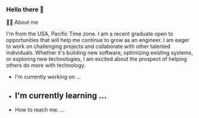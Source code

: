 ### Hello there 👋

 👨‍🦲 About me 
<P>
  I'm from the USA, Pacific Time zone. I am a recent graduate open to opportunities that will help me continue to grow as an engineer. I am eager to work on challenging projects and collaborate with other talented individuals. Whether it's building new software, optimizing existing systems, or exploring new technologies, I am excited about the prospect of helping others do more with technology. 
</P>

 - I'm currently working on ...
   
 - I'm currently learning ...
   - 
 - How to reach me: ...

